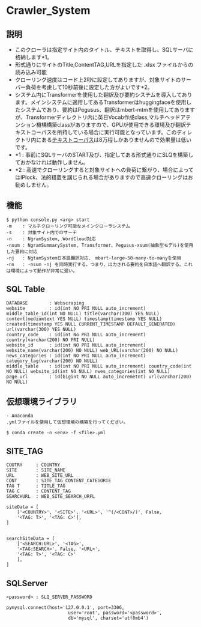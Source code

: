 # Crawler_System

## 説明
- このクローラは指定サイト内のタイトル、テキストを取得し、SQLサーバに格納します*1。
- 形式通りにサイトのTitle,ContentTAG,URLを指定した .xlsx ファイルからの読み込み可能
- クローリング速度はコード上2秒に設定してありますが、対象サイトのサーバー負荷を考慮して10秒前後に設定した方がよいです*2。
- システム内にTransformerを使用した翻訳及び要約システムを導入してあります。メインシステムに適用してあるTransformerはhuggingfaceを使用したシステムであり、要約はPegusus、翻訳はmbert-mtmを使用してありますが、Transformerディレクトリ内に英日Vocab作成class,マルチヘッドアテンション機構構築classがありますので、GPUが使用できる環境及び翻訳テキストコーパスを所持している場合に実行可能となっています。このディレクトリ内にある[テキストコーパス](http://www.manythings.org/anki/)は8万程しかありませんので効果量は低いです。
- *1 : 事前にSQLサーバのSTART及び、指定してある形式通りにSLQを構築しておかなければ動作しません。
- *2 : 高速でクローリングすると対象サイトへの負荷に繋がり、場合によってはIPlock、法的措置を講じられる場合がありますので高速クローリングはお勧めしません。

## **機能**
    $ python console.py <arg> start
    -m    : マルチクローリング可能なメインクローラシステム
    -s    : 対象サイト内でのサーチ
    -n    : NgramSystem, WordCloud対応
    -nsum : NgramSummarySystem, Transformer、Pegusus-xsum(抽象型モデル)を使用した要約に対応
    -nj   : NgtamSystem日本語翻訳対応、　mbart-large-50-many-to-manyを使用
    -ns   : -nsum -nj を同時実行する。つまり、出力される要約を日本語へ翻訳する。これは環境によって動作が非常に遅い。

## **SQL Table**
    
    DATABASE        : Webscraping
    website         : id(int NO PRI NULL auto_increment) middle_table_id(int NO NULL) title(varchar(300) YES NULL) content(mediumtext YES NULL) timestamp(timestamp YES NULL) created(timestamp YES NULL CURRENT_TIMESTAMP DEFAULT_GENERATED) url(varchar(300) YES NULL)
    country_code    : id(int No PRI NULL auto_increment) country(varchar(200) NO PRI NULL)
    website_id      : id(int NO PRI NULL auto_increment) website_name(varchar(200) NO NULL) web_URL(varchar(200) NO NULL)
    news_categories : id(int NO PRI NULL auto_increment) category_tag(varchar(200) NO NULL)
    middle_table    : id(int NO PRI NULL auto_increment) country_code(int NO NULL) website_id(int NO NULL) nwes_categories(int NO NULL)
    page_url        : id(bigint NO NULL auto_incremetnt) url(varchar(200) NO NULL)    

## 仮想環境ライブラリ

    - Anaconda
    .ymlファイルを使用して仮想環境の構築を行ってください。
    
    $ conda create -n <env> -f <file>.yml

## SITE_TAG

    COUTRY     : COUNTRY
    SITE       : SITE_NAME
    URL        : WEB_SITE_URL
    CONT       : SITE_TAG_CONTENT_CATEGORIE
    TAG T      : TITLE_TAG
    TAG C      : CONTENT_TAG
    SEARCHURL  : WEB_SITE_SEARCH_URFL
    
    siteData = [
        ['<COUNTRY>', '<SITE>', '<URL>', '^(/<CONT>/)', False,
        '<TAG: T>', '<TAG: C>'],
    ]


    searchSiteData = [
        ['<SEARCH:URL>', '<TAG>',
        '<TAG:SEARCH>', False, '<URL>',
        '<TAG: T>', '<TAG: C>'
        ],
    ]
    
## SQLServer
    
    <password> : SLQ_SERVER_PASSWORD
    
    pymysql.connect(host='127.0.0.1', port=3306,
                           user='root', password='<password>',
                           db='mysql', charset='utf8mb4')
